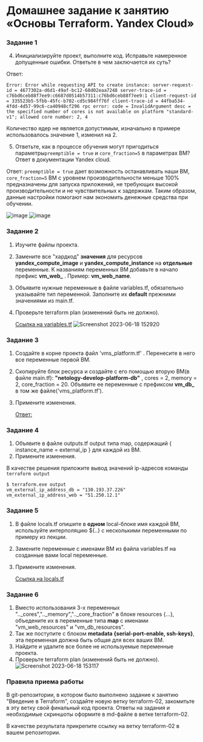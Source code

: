 # Домашнее задание к занятию «Основы Terraform. Yandex Cloud»

### Задание 1

4. Инициализируйте проект, выполните код. Исправьте намеренное допущенные ошибки. Ответьте в чем заключается их суть?

Ответ:

```
Error: Error while requesting API to create instance: server-request-id = 4677302a-d6d1-49af-bc12-68d02eaa7248 server-trace-id = c76bd6ceb88f7ee9:c6687d0514b57311:c76bd6ceb88f7ee9:1 client-request-id = 335523b5-5fbb-45fc-b702-cd5c984ff76f client-trace-id = 44fba534-4fdd-4d57-99c6-ca40948cf296 rpc error: code = InvalidArgument desc = the specified number of cores is not available on platform "standard-v1"; allowed core number: 2, 4
```
Количество ядер не является допустимым, изначально в примере использовалось значение 1, изменил на 2.

5. Ответьте, как в процессе обучения могут пригодиться параметры```preemptible = true``` и ```core_fraction=5``` в параметрах ВМ? Ответ в документации Yandex cloud.

Ответ: ```preemptible = true``` дает возможность останавливать наши ВМ, ```core_fraction=5``` ВМ с уровнем производительности меньше 100% предназначены для запуска приложений, не требующих высокой производительности и не чувствительных к задержкам. Таким образом, данные настройки помогают нам экономить денежные средства при обучении.

![image](https://github.com/shoonia69/devops-netology/assets/102481493/d384512a-a1ae-4da9-9197-644943890d25)
![image](https://github.com/shoonia69/devops-netology/assets/102481493/ecb86049-4fbc-4598-9858-13faf0b3b44d)

### Задание 2

1. Изучите файлы проекта.
2. Замените все "хардкод" **значения** для ресурсов **yandex_compute_image** и **yandex_compute_instance** на **отдельные** переменные. К названиям переменных ВМ добавьте в начало префикс **vm_web_** .  Пример: **vm_web_name**.
2. Объявите нужные переменные в файле variables.tf, обязательно указывайте тип переменной. Заполните их **default** прежними значениями из main.tf. 
3. Проверьте terraform plan (изменений быть не должно).

   [Ссылка на variables.tf](https://github.com/shoonia69/devops-netology/blob/terraform-02/src/variables.tf)
   ![Screenshot 2023-06-18 152920](https://github.com/shoonia69/devops-netology/assets/102481493/c9b70249-667b-4164-88f6-968453d2b2cd)


### Задание 3

1. Создайте в корне проекта файл 'vms_platform.tf' . Перенесите в него все переменные первой ВМ.
2. Скопируйте блок ресурса и создайте с его помощью вторую ВМ(в файле main.tf): **"netology-develop-platform-db"** ,  cores  = 2, memory = 2, core_fraction = 20. Объявите ее переменные с префиксом **vm_db_** в том же файле('vms_platform.tf').
3. Примените изменения.

    [Ответ:](https://github.com/shoonia69/devops-netology/blob/terraform-02/src/vms_platform.tf)

### Задание 4

1. Объявите в файле outputs.tf output типа map, содержащий { instance_name = external_ip } для каждой из ВМ.
2. Примените изменения.

В качестве решения приложите вывод значений ip-адресов команды ```terraform output```

```
$ terraform.exe output
vm_external_ip_address_db = "130.193.37.226"
vm_external_ip_address_web = "51.250.12.1"
```
### Задание 5

1. В файле locals.tf опишите в **одном** local-блоке имя каждой ВМ, используйте интерполяцию ${..} с несколькими переменными по примеру из лекции.
2. Замените переменные с именами ВМ из файла variables.tf на созданные вами local переменные.
3. Примените изменения.

    [Ссылка на locals.tf](https://github.com/shoonia69/devops-netology/blob/terraform-02/src/locals.tf)

### Задание 6

1. Вместо использования 3-х переменных  ".._cores",".._memory",".._core_fraction" в блоке  resources {...}, объедените их в переменные типа **map** с именами "vm_web_resources" и "vm_db_resources".
2. Так же поступите с блоком **metadata {serial-port-enable, ssh-keys}**, эта переменная должна быть общая для всех ваших ВМ.
3. Найдите и удалите все более не используемые переменные проекта.
4. Проверьте terraform plan (изменений быть не должно).
   ![Screenshot 2023-06-18 153117](https://github.com/shoonia69/devops-netology/assets/102481493/c81bb7f8-6b56-487c-8c24-5f85ca3ed7a6)


### Правила приема работы

В git-репозитории, в котором было выполнено задание к занятию "Введение в Terraform", создайте новую ветку terraform-02, закомитьте в эту ветку свой финальный код проекта. Ответы на задания и необходимые скриншоты оформите в md-файле в ветке terraform-02.

В качестве результата прикрепите ссылку на ветку terraform-02 в вашем репозитории.




